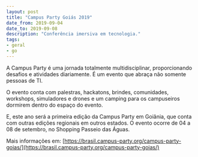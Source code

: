 ```yaml
---
layout: post
title: "Campus Party Goiás 2019"
date_from: 2019-09-04
date_to: 2019-09-08
description: "Conferência imersiva em tecnologia."
tags:
- geral
- go
---
```


A Campus Party é uma jornada totalmente multidisciplinar, proporcionando desafios e atividades diariamente. É um evento que abraça não somente pessoas de TI.

O evento conta com palestras, hackatons, brindes, comunidades, workshops, simuladores e drones e um camping para os campuseiros dormirem dentro do espaço do evento.

E, este ano será a primeira edição da Campus Party em Goiânia, que conta com outras edições regionais em outros estados. O evento ocorre de 04 a 08 de setembro, no Shopping Passeio das Águas.

Mais informações em: [https://brasil.campus-party.org/campus-party-goias/](https://brasil.campus-party.org/campus-party-goias/)
